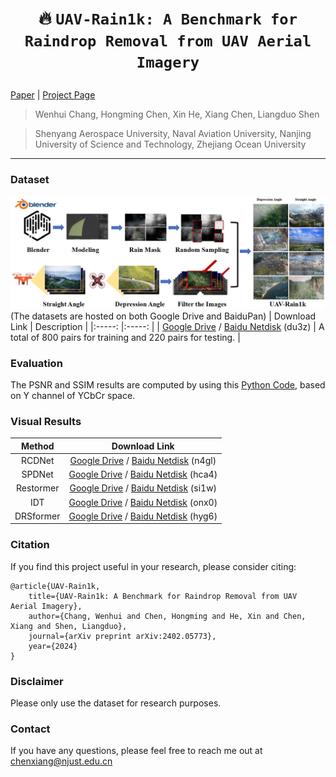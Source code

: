 # <p align=center> :fire: `UAV-Rain1k: A Benchmark for Raindrop Removal from UAV Aerial Imagery`</p>

[Paper](https://arxiv.org/abs/2402.05773) | [Project Page](https://github.com/cschenxiang/UAV-Rain1k) 

> Wenhui Chang, Hongming Chen, Xin He, Xiang Chen, Liangduo Shen

>Shenyang Aerospace University, Naval Aviation University, Nanjing University of Science and Technology, Zhejiang Ocean University

---
### Dataset
![Example](figures/overview.jpg)
(The datasets are hosted on both Google Drive and BaiduPan)
| Download Link | Description | 
|:-----: |:-----: |
| [Google Drive](https://drive.google.com/file/d/1GOhd5RYf8AHIt0mhJRGm91vKM8EbBpYQ/view?usp=sharing) / [Baidu Netdisk](https://pan.baidu.com/s/1E9b2sW_BEclQUROg8xKdkg?pwd=du3z) (du3z) | A total of 800 pairs for training and 220 pairs for testing. |

### Evaluation
The PSNR and SSIM results are computed by using this [Python Code](https://github.com/cschenxiang/UAV-Rain1k/blob/main/evaluation.py), based on Y channel of YCbCr space.

### Visual Results
| Method | Download Link | 
|:-----: |:-----: |
| RCDNet | [Google Drive](https://drive.google.com/file/d/1XdiscL05-OEonpZlU1tsw0yvQ6jJZNR-/view?usp=sharing) / [Baidu Netdisk](https://pan.baidu.com/s/1ZHZqQVbKCnCuIh6atvS0zQ?pwd=n4gl) (n4gl) |
| SPDNet | [Google Drive](https://drive.google.com/file/d/18-x_dGt_Fe6AkePAtLupHoEu0qpoj6a_/view?usp=sharing) / [Baidu Netdisk](https://pan.baidu.com/s/1yQdLAnUVexOKuYLYtkFLgg?pwd=hca4) (hca4) |
| Restormer | [Google Drive](https://drive.google.com/file/d/15i1zHg8GEPh2UE8-V9YPLBRONsAZggfJ/view?usp=sharing) / [Baidu Netdisk](https://pan.baidu.com/s/1j7X2NpfEPXYMCyZ1v5pbFw?pwd=si1w) (si1w) |
| IDT | [Google Drive](https://drive.google.com/file/d/1EAGepDCy0lSYaY8-I-PqiYWSlKZ_WMTY/view?usp=sharing) / [Baidu Netdisk](https://pan.baidu.com/s/1sVcMX35YCQEvWDhoYaL3Cg?pwd=onx0) (onx0) |
| DRSformer | [Google Drive](https://drive.google.com/file/d/1wnEPkd_dOPJoNVvEa4Ck9ILEKvzxATOY/view?usp=sharing) / [Baidu Netdisk](https://pan.baidu.com/s/1kHGefiug6dJ5I0Ia8Kv96Q?pwd=hyg6) (hyg6) |

### Citation
If you find this project useful in your research, please consider citing:
```
@article{UAV-Rain1k,
    title={UAV-Rain1k: A Benchmark for Raindrop Removal from UAV Aerial Imagery},
    author={Chang, Wenhui and Chen, Hongming and He, Xin and Chen, Xiang and Shen, Liangduo},
    journal={arXiv preprint arXiv:2402.05773},  
    year={2024}
}
```

### Disclaimer
Please only use the dataset for research purposes.

### Contact
If you have any questions, please feel free to reach me out at chenxiang@njust.edu.cn
